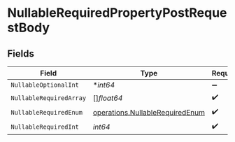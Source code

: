 # NullableRequiredPropertyPostRequestBody


## Fields

| Field                                                                                     | Type                                                                                      | Required                                                                                  | Description                                                                               |
| ----------------------------------------------------------------------------------------- | ----------------------------------------------------------------------------------------- | ----------------------------------------------------------------------------------------- | ----------------------------------------------------------------------------------------- |
| `NullableOptionalInt`                                                                     | **int64*                                                                                  | :heavy_minus_sign:                                                                        | N/A                                                                                       |
| `NullableRequiredArray`                                                                   | []*float64*                                                                               | :heavy_check_mark:                                                                        | N/A                                                                                       |
| `NullableRequiredEnum`                                                                    | [operations.NullableRequiredEnum](../../../pkg/models/operations/nullablerequiredenum.md) | :heavy_check_mark:                                                                        | N/A                                                                                       |
| `NullableRequiredInt`                                                                     | *int64*                                                                                   | :heavy_check_mark:                                                                        | N/A                                                                                       |